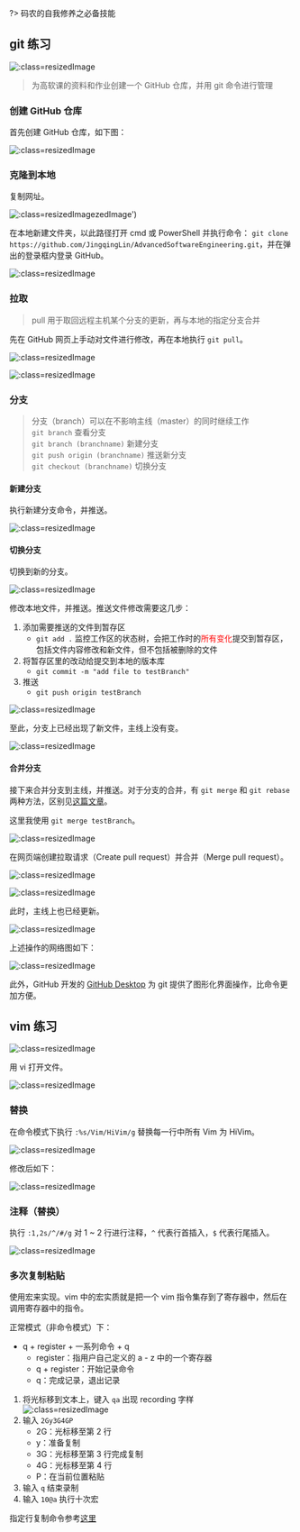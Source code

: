?> 码农的自我修养之必备技能

## git 练习

![](_images/task-1-1.png ':class=resizedImage')

> 为高软课的资料和作业创建一个 GitHub 仓库，并用 git 命令进行管理

### 创建 GitHub 仓库
首先创建 GitHub 仓库，如下图：

![](_images/task-1-2.png ':class=resizedImage')

### 克隆到本地
复制网址。

![](_images/task-1-3.png ':class=resizedImage')zedImage')

在本地新建文件夹，以此路径打开 cmd 或 PowerShell 并执行命令： `git clone https://github.com/JingqingLin/AdvancedSoftwareEngineering.git`，并在弹出的登录框内登录 GitHub。

![](_images/task-1-4.png ':class=resizedImage')

### 拉取
> pull 用于取回远程主机某个分支的更新，再与本地的指定分支合并

先在 GitHub 网页上手动对文件进行修改，再在本地执行 `git pull`。

![](_images/task-1-5.png ':class=resizedImage')

![](_images/task-1-6.png ':class=resizedImage')

### 分支
> 分支（branch）可以在不影响主线（master）的同时继续工作  
> `git branch` 查看分支  
> `git branch (branchname)` 新建分支  
> `git push origin (branchname)`  推送新分支  
> `git checkout (branchname)` 切换分支

#### 新建分支
执行新建分支命令，并推送。

![](_images/task-1-7.png ':class=resizedImage')

#### 切换分支
切换到新的分支。

![](_images/task-1-8.png ':class=resizedImage')

修改本地文件，并推送。推送文件修改需要这几步：
1. 添加需要推送的文件到暂存区
   - `git add .` 监控工作区的状态树，会把工作时的<span style="color: red">所有变化</span>提交到暂存区，包括文件内容修改和新文件，但不包括被删除的文件
2. 将暂存区里的改动给提交到本地的版本库
   - `git commit -m "add file to testBranch"`
3. 推送
   - `git push origin testBranch`

![](_images/task-1-9.png ':class=resizedImage')

至此，分支上已经出现了新文件，主线上没有变。

![](_images/task-1-10.png ':class=resizedImage')

#### 合并分支
接下来合并分支到主线，并推送。对于分支的合并，有 `git merge` 和 `git rebase` 两种方法，区别见[这篇文章](https://www.jianshu.com/p/ca6b2f8f95af)。

这里我使用 `git merge testBranch`。

![](_images/task-1-10.5.png ':class=resizedImage')

在网页端创建拉取请求（Create pull request）并合并（Merge pull request）。

![](_images/task-1-11.png ':class=resizedImage')

![](_images/task-1-12.png ':class=resizedImage')

此时，主线上也已经更新。

![](_images/task-1-13.png ':class=resizedImage')


上述操作的网络图如下：

![](_images/task-1-14.png ':class=resizedImage')

此外，GitHub 开发的 [GitHub Desktop](https://desktop.github.com/) 为 git 提供了图形化界面操作，比命令更加方便。

## vim 练习
![](_images/task-1-15.png ':class=resizedImage')

用 vi 打开文件。

![](_images/task-1-16.png ':class=resizedImage')

### 替换
在命令模式下执行 `:%s/Vim/HiVim/g` 替换每一行中所有 Vim 为 HiVim。

![](_images/task-1-17.png ':class=resizedImage')

修改后如下：

![](_images/task-1-18.png ':class=resizedImage')

### 注释（替换）
执行 `:1,2s/^/#/g` 对 1 ~ 2 行进行注释，`^` 代表行首插入，`$` 代表行尾插入。

![](_images/task-1-19.png ':class=resizedImage')

### 多次复制粘贴
使用宏来实现。vim 中的宏实质就是把一个 vim 指令集存到了寄存器中，然后在调用寄存器中的指令。

正常模式（非命令模式）下：
- q + register + 一系列命令 + q
    - register：指用户自己定义的 a - z 中的一个寄存器
    - q + register：开始记录命令
    - q：完成记录，退出记录

1. 将光标移到文本上，键入 `qa` 出现 recording 字样  
   ![](_images/task-1-20.png ':class=resizedImage')
2. 输入 `2Gy3G4GP`  
   - 2G：光标移至第 2 行
   - y：准备复制
   - 3G：光标移至第 3 行完成复制
   - 4G：光标移至第 4 行
   - P：在当前位置粘贴
3. 输入 `q` 结束录制
4. 输入 `10@a` 执行十次宏


指定行复制命令参考[这里](https://bbs.csdn.net/topics/393565632)